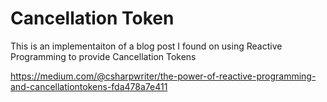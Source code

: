 # Cancellation Token

This is an implementaiton of a blog post I found on using Reactive Programming to provide Cancellation Tokens

https://medium.com/@csharpwriter/the-power-of-reactive-programming-and-cancellationtokens-fda478a7e411

